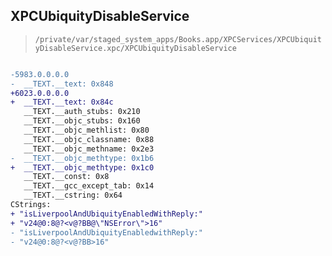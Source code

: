 ## XPCUbiquityDisableService

> `/private/var/staged_system_apps/Books.app/XPCServices/XPCUbiquityDisableService.xpc/XPCUbiquityDisableService`

```diff

-5983.0.0.0.0
-  __TEXT.__text: 0x848
+6023.0.0.0.0
+  __TEXT.__text: 0x84c
   __TEXT.__auth_stubs: 0x210
   __TEXT.__objc_stubs: 0x160
   __TEXT.__objc_methlist: 0x80
   __TEXT.__objc_classname: 0x88
   __TEXT.__objc_methname: 0x2e3
-  __TEXT.__objc_methtype: 0x1b6
+  __TEXT.__objc_methtype: 0x1c0
   __TEXT.__const: 0x8
   __TEXT.__gcc_except_tab: 0x14
   __TEXT.__cstring: 0x64
CStrings:
+ "isLiverpoolAndUbiquityEnabledWithReply:"
+ "v24@0:8@?<v@?BB@\"NSError\">16"
- "isLiverpoolAndUbiquityEnabledwithReply:"
- "v24@0:8@?<v@?BB>16"

```
